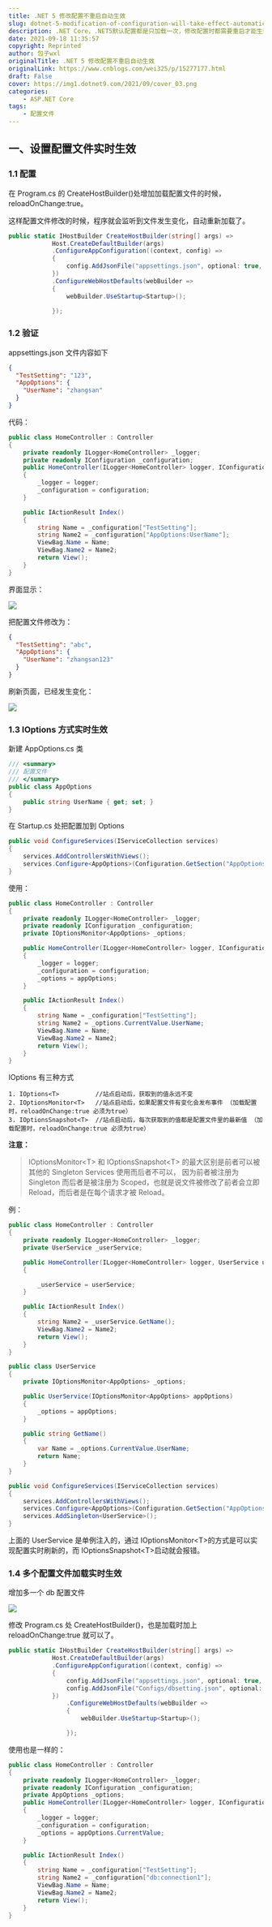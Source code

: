 ```yaml
---
title: .NET 5 修改配置不重启自动生效
slug: dotnet-5-modification-of-configuration-will-take-effect-automatically-without-restart
description: .NET Core，.NET5默认配置都是只加载一次，修改配置时都需要重启才能生效，如何能修改即时生效呢？
date: 2021-09-18 11:35:57
copyright: Reprinted
author: 包子wxl
originalTitle: .NET 5 修改配置不重启自动生效
originalLink: https://www.cnblogs.com/wei325/p/15277177.html
draft: False
cover: https://img1.dotnet9.com/2021/09/cover_03.png
categories: 
    - ASP.NET Core
tags: 
    - 配置文件
---
```


## 一、设置配置文件实时生效

### 1.1 配置

在 Program.cs 的 CreateHostBuilder()处增加加载配置文件的时候，reloadOnChange:true。

这样配置文件修改的时候，程序就会监听到文件发生变化，自动重新加载了。

```C#
public static IHostBuilder CreateHostBuilder(string[] args) =>
            Host.CreateDefaultBuilder(args)
            .ConfigureAppConfiguration((context, config) =>
            {
                config.AddJsonFile("appsettings.json", optional: true, reloadOnChange: true);
            })
            .ConfigureWebHostDefaults(webBuilder =>
            {
                webBuilder.UseStartup<Startup>();

            });
```

### 1.2 验证

appsettings.json 文件内容如下

```JSOn
{
  "TestSetting": "123",
  "AppOptions": {
    "UserName": "zhangsan"
  }
}
```

代码：

```C#
public class HomeController : Controller
{
    private readonly ILogger<HomeController> _logger;
    private readonly IConfiguration _configuration;
    public HomeController(ILogger<HomeController> logger, IConfiguration configuration)
    {
        _logger = logger;
        _configuration = configuration;
    }

    public IActionResult Index()
    {
        string Name = _configuration["TestSetting"];
        string Name2 = _configuration["AppOptions:UserName"];
        ViewBag.Name = Name;
        ViewBag.Name2 = Name2;
        return View();
    }
}
```

界面显示：

![](https://img1.dotnet9.com/2021/09/0301.png)

把配置文件修改为：

```JSON
{
  "TestSetting": "abc",
  "AppOptions": {
    "UserName": "zhangsan123"
  }
}
```

刷新页面，已经发生变化：

![](https://img1.dotnet9.com/2021/09/0302.png)

### 1.3 IOptions 方式实时生效

新建 AppOptions.cs 类

```C#
/// <summary>
/// 配置文件
/// </summary>
public class AppOptions
{
    public string UserName { get; set; }
}
```

在 Startup.cs 处把配置加到 Options

```C#
public void ConfigureServices(IServiceCollection services)
{
    services.AddControllersWithViews();
    services.Configure<AppOptions>(Configuration.GetSection("AppOptions"));
}
```

使用：

```C#
public class HomeController : Controller
{
    private readonly ILogger<HomeController> _logger;
    private readonly IConfiguration _configuration;
    private IOptionsMonitor<AppOptions> _options;

    public HomeController(ILogger<HomeController> logger, IConfiguration configuration, IOptionsMonitor<AppOptions> appOptions)
    {
        _logger = logger;
        _configuration = configuration;
        _options = appOptions;
    }

    public IActionResult Index()
    {
        string Name = _configuration["TestSetting"];
        string Name2 = _options.CurrentValue.UserName;
        ViewBag.Name = Name;
        ViewBag.Name2 = Name2;
        return View();
    }
}
```

IOptions 有三种方式

```shell
1. IOptions<T>          //站点启动后，获取到的值永远不变
2. IOptionsMonitor<T>   //站点启动后，如果配置文件有变化会发布事件 （加载配置时，reloadOnChange:true 必须为true）
3. IOptionsSnapshot<T>  //站点启动后，每次获取到的值都是配置文件里的最新值 （加载配置时，reloadOnChange:true 必须为true）
```

**注意：**

> IOptionsMonitor&lt;T&gt; 和 IOptionsSnapshot&lt;T&gt; 的最大区别是前者可以被其他的 Singleton Services 使用而后者不可以， 因为前者被注册为 Singleton 而后者是被注册为 Scoped，也就是说文件被修改了前者会立即 Reload，而后者是在每个请求才被 Reload。

例：

```C#
public class HomeController : Controller
{
    private readonly ILogger<HomeController> _logger;
    private UserService _userService;

    public HomeController(ILogger<HomeController> logger, UserService userService)
    {

        _userService = userService;
    }

    public IActionResult Index()
    {
        string Name2 = _userService.GetName();
        ViewBag.Name2 = Name2;
        return View();
    }
}
```

```C#
public class UserService
{
    private IOptionsMonitor<AppOptions> _options;

    public UserService(IOptionsMonitor<AppOptions> appOptions)
    {
        _options = appOptions;
    }

    public string GetName()
    {
        var Name = _options.CurrentValue.UserName;
        return Name;
    }
}
```

```C#
public void ConfigureServices(IServiceCollection services)
{
    services.AddControllersWithViews();
    services.Configure<AppOptions>(Configuration.GetSection("AppOptions"));
    services.AddSingleton<UserService>();
}
```

上面的 UserService 是单例注入的，通过 IOptionsMonitor&lt;T&gt;的方式是可以实现配置实时刷新的，而 IOptionsSnapshot&lt;T&gt;启动就会报错。

### 1.4 多个配置文件加载实时生效

增加多一个 db 配置文件

![](https://img1.dotnet9.com/2021/09/0303.png)

修改 Program.cs 处 CreateHostBuilder()，也是加载时加上 reloadOnChange:true 就可以了。

```C#
public static IHostBuilder CreateHostBuilder(string[] args) =>
            Host.CreateDefaultBuilder(args)
            .ConfigureAppConfiguration((context, config) =>
            {
                config.AddJsonFile("appsettings.json", optional: true, reloadOnChange: true);
                config.AddJsonFile("Configs/dbsetting.json", optional: true, reloadOnChange: true);
            })
                .ConfigureWebHostDefaults(webBuilder =>
                {
                    webBuilder.UseStartup<Startup>();

                });
```

使用也是一样的：

```C#
public class HomeController : Controller
{
    private readonly ILogger<HomeController> _logger;
    private readonly IConfiguration _configuration;
    private AppOptions _options;
    public HomeController(ILogger<HomeController> logger, IConfiguration configuration, IOptionsMonitor<AppOptions> appOptions)
    {
        _logger = logger;
        _configuration = configuration;
        _options = appOptions.CurrentValue;
    }

    public IActionResult Index()
    {
        string Name = _configuration["TestSetting"];
        string Name2 = _configuration["db:connection1"];
        ViewBag.Name = Name;
        ViewBag.Name2 = Name2;
        return View();
    }
}
```
